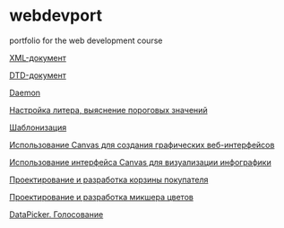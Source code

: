 # webdevport
portfolio for the web development course

[XML-документ](https://github.com/calabiyauspace/webdevelop/tree/master/1sem/Тема%201/XMLT-001)

[DTD-документ](https://github.com/calabiyauspace/webdevelop/tree/master/1sem/Тема%201/XMLT-002)

[Daemon](https://github.com/calabiyauspace/webdevelop/tree/master/1sem/Тема%202/Задание%201/20200501_145159)

[Настройка литера,  выяснение пороговых значений](https://github.com/calabiyauspace/webdevelop/tree/master/1sem/Тема%204/Задание%201/20200501_224221)

[Шаблонизация](https://github.com/calabiyauspace/webdev/tree/master/UniversitySubjects/WEB(4sem)/25022020(Table(Shablonizatia)))

[Использование Canvas для создания графических веб-интерфейсов](https://github.com/Tigelt/Tigelt.GitHub.io/tree/master/UniversitySubjects/WEB(4sem)/Canvas)

[Использование интерфейса Canvas для визуализации инфографики](https://github.com/Tigelt/Tigelt.GitHub.io/tree/master/UniversitySubjects/WEB(4sem)/Diogram)

[Проектирование и разработка корзины покупателя](https://github.com/calabiyauspace/webdev/tree/master/UniversitySubjects/WEB(4sem)/ShoppingCart)

[Проектирование и разработка микшера цветов](https://github.com/calabiyauspace/webdev/tree/master/UniversitySubjects/WEB(4sem)/MicsherColor)

[DataPicker. Голосование](https://github.com/calabiyauspace/webdevelop/tree/master/2sem/Тема%204/Задание%202)


